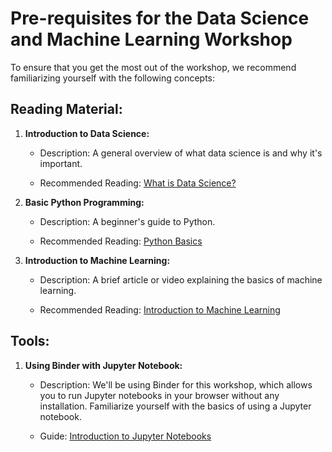 # Pre-requisites for the Data Science and Machine Learning Workshop



To ensure that you get the most out of the workshop, we recommend familiarizing yourself with the following concepts:



## Reading Material:



1. **Introduction to Data Science:**

    - Description: A general overview of what data science is and why it's important.

    - Recommended Reading: [What is Data Science?](https://www.datasciencecentral.com/what-is-data-science-2/)



2. **Basic Python Programming:**

    - Description: A beginner's guide to Python.

    - Recommended Reading: [Python Basics](https://www.learnpython.org/)



3. **Introduction to Machine Learning:**

    - Description: A brief article or video explaining the basics of machine learning.

    - Recommended Reading: [Introduction to Machine Learning](https://www.geeksforgeeks.org/machine-learning/)



## Tools:



1. **Using Binder with Jupyter Notebook:**

    - Description: We'll be using Binder for this workshop, which allows you to run Jupyter notebooks in your browser without any installation. Familiarize yourself with the basics of using a Jupyter notebook.

    - Guide: [Introduction to Jupyter Notebooks](https://realpython.com/jupyter-notebook-introduction/)
